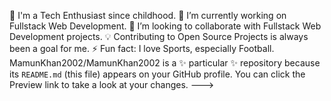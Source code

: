 🧞 I'm a Tech Enthusiast since childhood.
🔭 I’m currently working on Fullstack Web Development.
👯 I’m looking to collaborate with Fullstack Web Development projects.
💡 Contributing to Open Source Projects is always been a goal for me.
⚡ Fun fact: I love Sports, especially Football.
MamunKhan2002/MamunKhan2002 is a ✨ particular ✨ repository because its `README.md` (this file) appears on your GitHub profile.
You can click the Preview link to take a look at your changes.
--->
